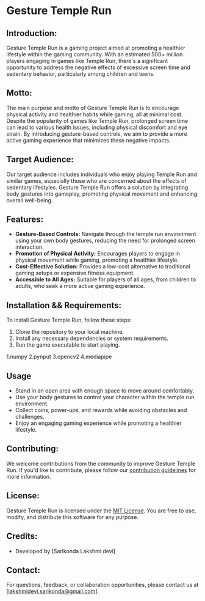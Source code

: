 # Gesture Temple Run

## Introduction:
Gesture Temple Run is a gaming project aimed at promoting a healthier lifestyle within the gaming community. With an estimated 500+ million players engaging in games like Temple Run, there's a significant opportunity to address the negative effects of excessive screen time and sedentary behavior, particularly among children and teens.

## Motto:
The main purpose and motto of Gesture Temple Run is to encourage physical activity and healthier habits while gaming, all at minimal cost. Despite the popularity of games like Temple Run, prolonged screen time can lead to various health issues, including physical discomfort and eye strain. By introducing gesture-based controls, we aim to provide a more active gaming experience that minimizes these negative impacts.

## Target Audience:
Our target audience includes individuals who enjoy playing Temple Run and similar games, especially those who are concerned about the effects of sedentary lifestyles. Gesture Temple Run offers a solution by integrating body gestures into gameplay, promoting physical movement and enhancing overall well-being.

## Features:
- **Gesture-Based Controls:** Navigate through the temple run environment using your own body gestures, reducing the need for prolonged screen interaction.
- **Promotion of Physical Activity:** Encourages players to engage in physical movement while gaming, promoting a healthier lifestyle.
- **Cost-Effective Solution:** Provides a low-cost alternative to traditional gaming setups or expensive fitness equipment.
- **Accessible to All Ages:** Suitable for players of all ages, from children to adults, who seek a more active gaming experience.

## Installation && Requirements:
To install Gesture Temple Run, follow these steps:
1. Clone the repository to your local machine.
2. Install any necessary dependencies or system requirements.
3. Run the game executable to start playing.

1.numpy
2.pynput
3.opencv2
4.mediapipe

## Usage
- Stand in an open area with enough space to move around comfortably.
- Use your body gestures to control your character within the temple run environment.
- Collect coins, power-ups, and rewards while avoiding obstacles and challenges.
- Enjoy an engaging gaming experience while promoting a healthier lifestyle.

## Contributing:
We welcome contributions from the community to improve Gesture Temple Run. If you'd like to contribute, please follow our [contribution guidelines](CONTRIBUTING.md) for more information.

## License:
Gesture Temple Run is licensed under the [MIT License](LICENSE). You are free to use, modify, and distribute this software for any purpose.

## Credits:
- Developed by [Sarikonda Lakshmi devi]

## Contact:
For questions, feedback, or collaboration opportunities, please contact us at [lakshmidevi.sarikonda@gmail.com].
